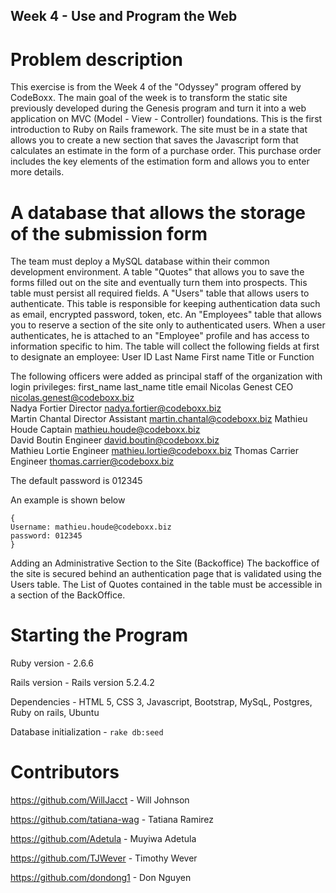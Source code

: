 ## Week 4 - Use and Program the Web
# Problem description
This exercise is from the Week 4 of the "Odyssey" program offered by CodeBoxx. The main goal of the week is to transform the static site previously developed during the Genesis program and turn it into a web application on MVC (Model - View - Controller) foundations. This is the first introduction to Ruby on Rails framework. The site must be in a state that allows you to create a new section that saves the Javascript form that calculates an estimate in the form of a purchase order. This purchase order includes the key elements of the estimation form and allows you to enter more details.

# A database that allows the storage of the submission form
The team must deploy a MySQL database within their common development environment.
A table "Quotes" that allows you to save the forms filled out on the site and eventually turn them into prospects. This table must persist all required fields.
A "Users" table that allows users to authenticate. This table is responsible for keeping authentication data such as email, encrypted password, token, etc.
An "Employees" table that allows you to reserve a section of the site only to authenticated users. When a user authenticates, he is attached to an "Employee" profile and has access to information specific to him. The table will collect the following fields at first to designate an employee:
User ID
Last Name
First name
Title or Function

The following officers were added as principal staff of the organization with login privileges:
first_name	      last_name			title					      email	
Nicolas		        Genest				CEO				          nicolas.genest@codeboxx.biz	
Nadya		          Fortier				Director				    nadya.fortier@codeboxx.biz	
Martin		        Chantal				Director Assistant	martin.chantal@codeboxx.biz	
Mathieu		        Houde				  Captain				      mathieu.houde@codeboxx.biz	
David		          Boutin				Engineer				    david.boutin@codeboxx.biz	
Mathieu		        Lortie				Engineer				    mathieu.lortie@codeboxx.biz	
Thomas		        Carrier				Engineer				    thomas.carrier@codeboxx.biz

The default password is 012345

An example is shown below

```
{
Username: mathieu.houde@codeboxx.biz
password: 012345
}
```

Adding an Administrative Section to the Site (Backoffice)
The backoffice of the site is secured behind an authentication page that is validated using the Users table.
The List of Quotes contained in the table must be accessible in a section of the BackOffice.

# Starting the Program 

Ruby version - 2.6.6

Rails version - Rails version 5.2.4.2

Dependencies  - HTML 5, CSS 3, Javascript, Bootstrap, MySqL, Postgres, Ruby on rails, Ubuntu

Database initialization - ```rake db:seed```



# Contributors
https://github.com/WillJacct - Will Johnson

https://github.com/tatiana-wag - Tatiana Ramirez

https://github.com/Adetula - Muyiwa Adetula

https://github.com/TJWever - Timothy Wever

https://github.com/dondong1 - Don Nguyen

